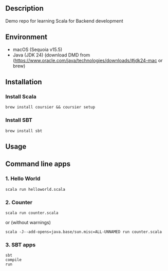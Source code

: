 ## Description

Demo repo for learning Scala for Backend development

## Environment

- macOS (Sequoia v15.5)
- Java (JDK 24) (download DMD from (https://www.oracle.com/java/technologies/downloads/#jdk24-mac or brew)

## Installation

### Install Scala
    brew install coursier && coursier setup

### Install SBT
    brew install sbt

## Usage

## Command line apps

### 1. Hello World
    scala run helloworld.scala

### 2. Counter

    scala run counter.scala

or (without warnings)

    scala -J--add-opens=java.base/sun.misc=ALL-UNNAMED run counter.scala

### 3. SBT apps
    
    sbt
    compile
    run
